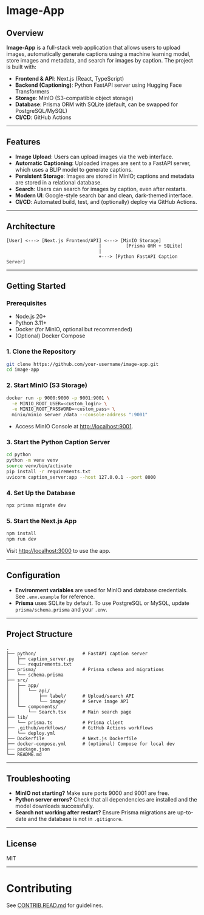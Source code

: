 # Image-App

## Overview

**Image-App** is a full-stack web application that allows users to upload images, automatically generate captions using a machine learning model, store images and metadata, and search for images by caption. The project is built with:

- **Frontend & API**: Next.js (React, TypeScript)
- **Backend (Captioning)**: Python FastAPI server using Hugging Face Transformers
- **Storage**: MinIO (S3-compatible object storage)
- **Database**: Prisma ORM with SQLite (default, can be swapped for PostgreSQL/MySQL)
- **CI/CD**: GitHub Actions

---

## Features

- **Image Upload**: Users can upload images via the web interface.
- **Automatic Captioning**: Uploaded images are sent to a FastAPI server, which uses a BLIP model to generate captions.
- **Persistent Storage**: Images are stored in MinIO; captions and metadata are stored in a relational database.
- **Search**: Users can search for images by caption, even after restarts.
- **Modern UI**: Google-style search bar and clean, dark-themed interface.
- **CI/CD**: Automated build, test, and (optionally) deploy via GitHub Actions.

---

## Architecture

```
[User] <---> [Next.js Frontend/API] <---> [MinIO Storage]
                                  |         [Prisma ORM + SQLite]
                                  |
                                  +---> [Python FastAPI Caption Server]
```

---

## Getting Started

### Prerequisites

- Node.js 20+
- Python 3.11+
- Docker (for MinIO, optional but recommended)
- (Optional) Docker Compose

### 1. Clone the Repository

```sh
git clone https://github.com/your-username/image-app.git
cd image-app
```

### 2. Start MinIO (S3 Storage)

```sh
docker run -p 9000:9000 -p 9001:9001 \
  -e MINIO_ROOT_USER=<custom_login> \
  -e MINIO_ROOT_PASSWORD=<custom_pass> \
  minio/minio server /data --console-address ":9001"
```
- Access MinIO Console at [http://localhost:9001](http://localhost:9001).

### 3. Start the Python Caption Server

```sh
cd python
python -m venv venv
source venv/bin/activate
pip install -r requirements.txt
uvicorn caption_server:app --host 127.0.0.1 --port 8000
```

### 4. Set Up the Database

```sh
npx prisma migrate dev
```

### 5. Start the Next.js App

```sh
npm install
npm run dev
```

Visit [http://localhost:3000](http://localhost:3000) to use the app.

---

## Configuration

- **Environment variables** are used for MinIO and database credentials. See `.env.example` for reference.
- **Prisma** uses SQLite by default. To use PostgreSQL or MySQL, update `prisma/schema.prisma` and your `.env`.

---

## Project Structure

```
.
├── python/                 # FastAPI caption server
│   ├── caption_server.py
│   └── requirements.txt
├── prisma/                 # Prisma schema and migrations
│   └── schema.prisma
├── src/
│   ├── app/
│   │   └── api/
│   │       ├── label/      # Upload/search API
│   │       └── image/      # Serve image API
│   └── components/
│       └── Search.tsx      # Main search page
├── lib/
│   └── prisma.ts           # Prisma client
├── .github/workflows/      # GitHub Actions workflows
│   └── deploy.yml
├── Dockerfile              # Next.js Dockerfile
├── docker-compose.yml      # (optional) Compose for local dev
├── package.json
└── README.md
```

---

## Troubleshooting

- **MinIO not starting?** Make sure ports 9000 and 9001 are free.
- **Python server errors?** Check that all dependencies are installed and the model downloads successfully.
- **Search not working after restart?** Ensure Prisma migrations are up-to-date and the database is not in `.gitignore`.

---

## License

MIT

---

# Contributing

See [CONTRIB.READ.md](CONTRIB.READ.md) for guidelines.
